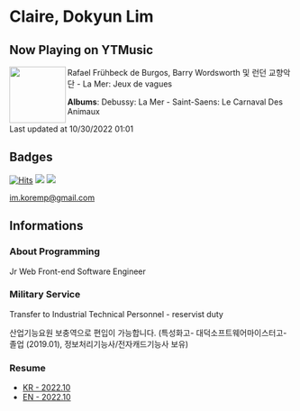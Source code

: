# Claire, Dokyun Lim

## Now Playing on YTMusic

[<img align="left" width="100" src="https://lh3.googleusercontent.com/f0wjTweiwHW-mgD0QZQpxFQMqlGBSGpP-5u_DeTWIzSXEWsC4DB6VQqDYVZ3uviZMZww42NY9Bp5CDEp">](https://music.youtube.com/watch?v=ImiN5VoWkJc)

Rafael Frühbeck de Burgos, Barry Wordsworth 및 런던 교향악단 - La Mer: Jeux de vagues

**Albums**: Debussy: La Mer - Saint-Saens: Le Carnaval Des Animaux

Last updated at 10/30/2022 01:01

## Badges

[![Hits](https://hits.seeyoufarm.com/api/count/incr/badge.svg?url=https%3A%2F%2Fgithub.com%2Fkoremp%2Fkormep&count_bg=%2379C83D&title_bg=%23555555&icon=&icon_color=%23E7E7E7&title=hits&edge_flat=false)](https://hits.seeyoufarm.com)
<a href="https://dev.to/koremp"><img src="https://img.shields.io/badge/dev.to-0A0A0A?style=for-the-badge&logo=devdotto&logoColor=white"/></a>
<a href="https://www.linkedin.com/in/koremp"><img src="https://img.shields.io/badge/LinkedIn-0077B5?style=flat-square&logo=linkedin&logoColor=white"/></a>

im.koremp@gmail.com

## Informations

### About Programming

Jr Web Front-end Software Engineer

### Military Service

Transfer to Industrial Technical Personnel - reservist duty

산업기능요원 보충역으로 편입이 가능합니다. (특성화고- 대덕소프트웨어마이스터고- 졸업 (2019.01), 정보처리기능사/전자캐드기능사 보유)

### Resume

* [KR - 2022.10](./resume/README.md)
* [EN - 2022.10](./resume/README.en.md)

